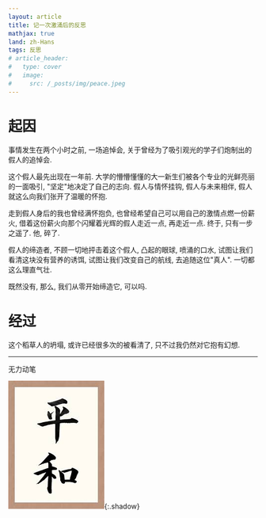```yaml
---
layout: article
title: 记一次激涌后的反思
mathjax: true
land: zh-Hans
tags: 反思
# article_header:
#   type: cover
#   image:
#     src: /_posts/img/peace.jpeg
---
```


# 起因

事情发生在两个小时之前, 一场追悼会, 关于曾经为了吸引观光的学子们炮制出的假人的追悼会. 

这个假人最先出现在一年前. 大学的懵懵懂懂的大一新生们被各个专业的光鲜亮丽的一面吸引, "坚定"地决定了自己的志向. 假人与情怀挂钩, 假人与未来相伴, 假人就这么向我们张开了温暖的怀抱. 

走到假人身后的我也曾经满怀抱负, 也曾经希望自己可以用自己的激情点燃一份薪火, 借着这份薪火向那个闪耀着光辉的假人走近一点, 再走近一点. 终于, 只有一步之遥了. 他, 碎了.

假人的缔造者, 不顾一切地抨击着这个假人, 凸起的眼球, 喷涌的口水, 试图让我们看清这块没有营养的诱饵, 试图让我们改变自己的航线, 去追随这位"真人". 一切都这么理直气壮.

既然没有, 那么, 我们从零开始缔造它, 可以吗.

# 经过

这个稻草人的坍塌, 或许已经很多次的被看清了, 只不过我仍然对它抱有幻想.

---
无力动笔


![](img/peace.jpeg){:.shadow}
